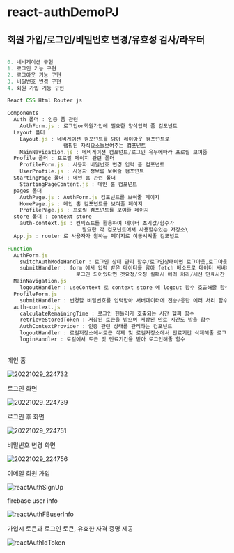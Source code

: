 # react-authDemoPJ
## 회원 가입/로그인/비밀번호 변경/유효성 검사/라우터

```js

0. 네비게이션 구현
1. 로그인 기능 구현
2. 로그아웃 기능 구현
3. 비밀번호 변경 구현
4. 회원 가입 기능 구현

React CSS Html Router js

Components
  Auth 폴더 : 인증 폼 관련
    AuthForm.js : 로그인or회원가입에 필요한 양식입력 폼 컴포넌트
  Layout 폴더
    Layout.js : 네비게이션 컴포넌트를 담아 레이아웃 컴포넌트로 
                  랩핑된 자식요소들보여주는 컴포넌트
    MainNavigation.js : 네비게이션 컴포넌트/로그인 유무에따라 프로필 보여줌
  Profile 폴더 : 프로필 페이지 관련 폴더
    ProfileForm.js : 사용자 비밀번호 변경 입력 폼 컴포넌트
    UserProfile.js : 사용자 정보를 보여줄 컴포넌트
  StartingPage 폴더 : 메인 홈 관련 폴더
    StartingPageContent.js : 메인 홈 컴포넌트
  pages 폴더
    AuthPage.js : AuthForm.js 컴포넌트를 보여줄 페이지
    HomePage.js : 메인 홈 컴포넌트를 보여줄 페이지
    ProfilePage.js : 프로필 컴포넌트를 보여줄 페이지
  store 폴더 : context store
    auth-context.js : 컨텍스트를 활용하여 데이터 초기값/함수가 
                        필요한 각 컴포넌트에서 사용할수있는 저장소\
  App.js : router 로 사용자가 원하는 페이지로 이동시켜줄 컴포넌트

Function
  AuthForm.js
    switchAuthModeHandler : 로그인 상태 관리 함수/로그인상태이면 로그아웃,로그아웃상태이면 로그인 변환
    submitHandler : form 에서 입력 받은 데이터를 담아 fetch 메소드로 데이터 서버에 post 요청 및
                      로그인 되어있다면 겟요청/요청 실패시 에러 처리/세션 만료시간 설정
  MainNavigation.js
    logoutHandler : useContext 로 context store 에 logout 함수 호출해줄 함수    
  ProfileForm.js
    submitHandler : 변경할 비밀번호를 입력받아 서버데이터에 전송/응답 에러 처리 함수
  auth-context.js
    calculateRemainingTime : 로그인 핸들러가 호출되는 시간 헬퍼 함수
    retrieveStoredToken : 저장된 토큰을 받으며 저장된 만료 시간도 받을 함수
    AuthContextProvider : 인증 관련 상태를 관리하는 컴포넌트
    logoutHandler : 로컬저장소에서토큰 삭제 및 로컬저장소에서 만료기간 삭제해줄 로그아웃 함수 
    loginHandler : 로컬에서 토큰 및 만료기간을 받아 로그인해줄 함수
  
```

메인 홈

![20221029_224732](https://user-images.githubusercontent.com/75942405/198845100-3f41e371-e459-4fde-b5fe-885cd1dce4fa.png)

로그인 화면

![20221029_224739](https://user-images.githubusercontent.com/75942405/198845118-fa610924-8012-459f-9b7f-6a488bb83023.png)

로그인 후 화면

![20221029_224751](https://user-images.githubusercontent.com/75942405/198845141-172f3063-17a7-4996-8f01-565d960226d9.png)

비밀번호 변경 화면

![20221029_224756](https://user-images.githubusercontent.com/75942405/198845162-2b6e3859-48e5-4eb3-bee2-a96dc980df0a.png)


이메일 회원 가입 

![reactAuthSignUp](https://user-images.githubusercontent.com/75942405/198842870-ed75a60c-f0c4-4083-8112-cb1f69d97b3a.png)

firebase user info

![reactAuthFBuserInfo](https://user-images.githubusercontent.com/75942405/198842943-a28a53dd-8818-424d-8b55-fae1bbbae3e7.png)

가입시 토큰과 로그인 토큰, 유효한 자격 증명 제공

![reactAuthIdToken](https://user-images.githubusercontent.com/75942405/198842975-4501b29d-90b7-4a39-b445-fe8962a88c21.png)
